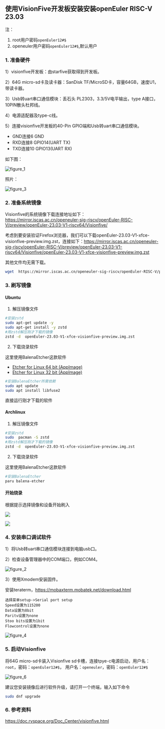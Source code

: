 ## 使用VisionFive开发板安装安装openEuler RISC-V 23.03

注：

1. root用户密码`openEuler12#$`
2. openeuler用户密码`openEuler12#$`,默认用户

### 1. 准备硬件

1）visionfive开发板：由starfive获取得到开发板。

2）64G micro-sd卡及读卡器：SanDisk TF/MicroSD卡，容量64GB，速度U1，带读卡器。

3）Usb转uart串口通信模块：丢石头 PL2303，3.3/5V电平输出，type A接口，10PIN散头杜邦线。

4）电源适配器及type-c线。

5）连接visionfive开发板的40-Pin GPIO端和Usb转uart串口通信模块。

- GND连接6 GND
- RXD连接8 GPIO14(UART TX)
- TXD连接10 GPIO13(UART RX)

如下图：

![figure_1](images/figure_1.png)

照片：

![figure_3](images/figure_3.png)

### 2. 准备系统镜像

Visionfive的系统镜像下载连接地址如下： https://mirror.iscas.ac.cn/openeuler-sig-riscv/openEuler-RISC-V/preview/openEuler-23.03-V1-riscv64/Visionfive/

考虑到要安装验证Firefox浏览器，我们可以下载openEuler-23.03-V1-xfce-visionfive-preview.img.zst，连接如下：https://mirror.iscas.ac.cn/openeuler-sig-riscv/openEuler-RISC-V/preview/openEuler-23.03-V1-riscv64/Visionfive/openEuler-23.03-V1-xfce-visionfive-preview.img.zst

其他文件均无需下载。

```bash
wget  https://mirror.iscas.ac.cn/openeuler-sig-riscv/openEuler-RISC-V/preview/openEuler-23.03-V1-riscv64/Visionfive/openEuler-23.03-V1-xfce-visionfive-preview.img.zst
```

### 3. 刷写镜像

#### Ubuntu

1. 解压镜像文件

```bash
#安装zstd
sudo apt-get update -y
sudo apt-get install -y zstd
#用zstd解压刚才下载的镜像
zstd -d  openEuler-23.03-V1-xfce-visionfive-preview.img.zst
```

2. 下载烧录软件

这里使用BalenaEtcher这款软件

- [Etcher for Linux 64 bit (AppImage)](https://github.com/balena-io/etcher/releases/download/v1.7.9/balena-etcher-electron-1.7.9-linux-x64.zip?d_id=de8361fd-7321-4913-bcac-21c0663d095fR)
- [Etcher for Linux 32 bit (AppImage)](https://github.com/balena-io/etcher/releases/download/v1.7.9/balena-etcher-electron-1.7.9-linux-ia32.zip?d_id=de8361fd-7321-4913-bcac-21c0663d095fR)

```bash
#安装BalenaEtcher所需依赖
sudo apt update
sudo apt install libfuse2
```

直接运行刚才下载的软件

#### Archlinux

1. 解压镜像文件

```bash
#安装zstd
sudo  pacman -S zstd
#用zstd解压刚才下载的镜像
zstd -d  openEuler-23.03-V1-xfce-visionfive-preview.img.zst
```

2. 下载烧录软件

这里使用BalenaEtcher这款软件

```bash
#安装BalenaEtcher
paru balena-etcher 
```

#### 开始烧录

根据提示选择镜像和设备开始刷入

![](images/flash-img.png)

![](images/flash-ok.png)

### 4. 安装串口调试软件

1）将Usb转uart串口通信模块连接到电脑usb口。

2）检查设备管理器中的COM端口，例如COM4。

![figure_2](images/figure_2.png)

3）使用Xmodem安装固件。

安装teraterm，https://mobaxterm.mobatek.net/download.html

    选择菜单setup->Serial port setup
    Speed设置为115200
    Data设置为8bit
    Paritv设置为none
    Stoo bits设置为1bit
    Flowcontrol设置为none

![figure_4](images/figure_4.png)

### 5. 启动Visionfive

将64G micro-sd卡装入Visionfive sd卡槽，连接tpye-c电源启动，用户名：`root`，密码：`openEuler12#$`， 用户名：`openeuler`，密码：`openEuler12#$`

![figure_6](images/boot.jpg)

建议您安装镜像后进行软件升级，请打开一个终端，输入如下命令

```bash
sudo dnf upgrade
```

### 6. 参考资料

https://doc.rvspace.org/Doc_Center/visionfive.html
